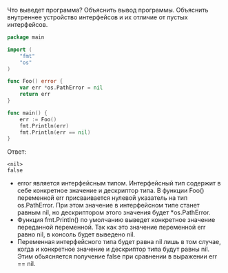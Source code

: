 Что выведет программа? Объяснить вывод программы. Объяснить внутреннее устройство интерфейсов и их отличие от пустых интерфейсов.

```go
package main

import (
	"fmt"
	"os"
)

func Foo() error {
	var err *os.PathError = nil
	return err
}

func main() {
	err := Foo()
	fmt.Println(err)
	fmt.Println(err == nil)
}
```

Ответ:
```
<nil>
false
```
- error является интерфейсным типом. Интерфейсный тип содержит в себе конкретное значение и дескриптор типа. В функции Foo() переменной err присваивается нулевой указатель на тип os.PathError. При этом значение в интерфейсном типе станет равным nil, но дескриптором этого значения будет *os.PathError.
- Функция fmt.Println() по умолчанию выведет конкретное значение переданной переменной. Так как это значение переменной err равно nil, в консоль будет выведено nil.
- Переменная интерфейсного типа будет равна nil лишь в том случае, когда и конкретное значение и дескриптор типа будут равны nil. Этим обьясняется получение false при сравнении в выражении err == nil.